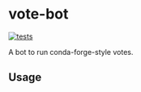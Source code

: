 # vote-bot
[![tests](https://github.com/beckermr/vote-bot/actions/workflows/test.yaml/badge.svg)](https://github.com/beckermr/vote-bot/actions/workflows/test.yaml)

A bot to run conda-forge-style votes.

## Usage


